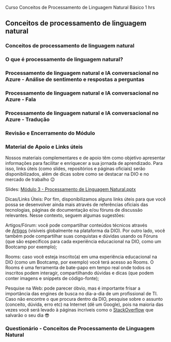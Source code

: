 Curso Conceitos de Processamento de Linguagem Natural
Básico
1 hrs

## **Conceitos de processamento de linguagem natural**
### Conceitos de processamento de linguagem natural
### O que é processamento de linguagem natural?
### Processamento de linguagem natural e IA conversacional no Azure - Análise de sentimento e respostas a perguntas
### Processamento de linguagem natural e IA conversacional no Azure - Fala
### Processamento de linguagem natural e IA conversacional no Azure - Tradução
### Revisão e Encerramento do Módulo

### Material de Apoio e Links úteis
Nossos materiais complementares e de apoio têm como objetivo apresentar informações para facilitar e enriquecer a sua jornada de aprendizado. Para isso, links úteis (como slides, repositórios e páginas oficiais) serão disponibilizados, além de dicas sobre como se destacar na DIO e no mercado de trabalho 😉

Slides:
[Módulo 3 - Processamento de Linguagem Natural.pptx](https://academiapme-my.sharepoint.com/:p:/g/personal/nubia_dio_me/EV5UYBn9qcFIoNr6YocotJ8BnqhpFl7hR5KEQFqbIn1HQg?e=577iiz)

Dicas/Links Úteis:
Por fim, disponibilizamos alguns links úteis para que você possa se desenvolver ainda mais através de referências oficiais das tecnologias, páginas de documentação e/ou fóruns de discussão relevantes. Nesse contexto, seguem algumas sugestões:

Artigos/Fórum: você pode compartilhar conteúdos técnicos através de [Artigos](https://web.dio.me/articles "https://web.dio.me/articles") (visíveis globalmente na plataforma da DIO). Por outro lado, você também pode compartilhar suas conquistas e dúvidas usando os Fóruns (que são específicos para cada experiência educacional na DIO, como um Bootcamp por exemplo);

Rooms: caso você esteja inscrito(a) em uma experiência educacional na DIO (como um Bootcamp, por exemplo) você terá acesso ao Rooms. O Rooms é uma ferramenta de bate-papo em tempo real onde todos os inscritos podem interagir, compartilhando dúvidas e dicas (que podem conter imagens e snippets de código-fonte);

Pesquise na Web: pode parecer óbvio, mas é importante frisar a importância das engines de busca no dia-a-dia de um profissional de TI. Caso não encontre o que procura dentro da DIO, pesquise sobre o assunto (conceito, dúvida, erro etc) na Internet (dê um Google), pois na maioria das vezes você será levado à páginas incríveis como o [StackOverflow](https://stackoverflow.com/ "https://stackoverflow.com/") que salvarão o seu dia 😎


### Questionário - Conceitos de Processamento de Linguagem Natural


